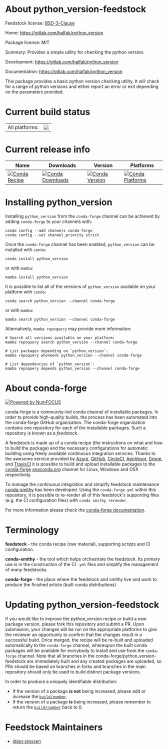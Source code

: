 About python_version-feedstock
==============================

Feedstock license: [BSD-3-Clause](https://github.com/conda-forge/python_version-feedstock/blob/main/LICENSE.txt)

Home: https://gitlab.com/halfak/python_version

Package license: MIT

Summary: Provides a simple utility for checking the python version.

Development: https://gitlab.com/halfak/python_version

Documentation: https://gitlab.com/halfak/python_version

This package provides a basic python version checking utility. It
will check for a range of python versions and either report an error
or exit depending on the parameters provided.


Current build status
====================


<table><tr><td>All platforms:</td>
    <td>
      <a href="https://dev.azure.com/conda-forge/feedstock-builds/_build/latest?definitionId=14342&branchName=main">
        <img src="https://dev.azure.com/conda-forge/feedstock-builds/_apis/build/status/python_version-feedstock?branchName=main">
      </a>
    </td>
  </tr>
</table>

Current release info
====================

| Name | Downloads | Version | Platforms |
| --- | --- | --- | --- |
| [![Conda Recipe](https://img.shields.io/badge/recipe-python_version-green.svg)](https://anaconda.org/conda-forge/python_version) | [![Conda Downloads](https://img.shields.io/conda/dn/conda-forge/python_version.svg)](https://anaconda.org/conda-forge/python_version) | [![Conda Version](https://img.shields.io/conda/vn/conda-forge/python_version.svg)](https://anaconda.org/conda-forge/python_version) | [![Conda Platforms](https://img.shields.io/conda/pn/conda-forge/python_version.svg)](https://anaconda.org/conda-forge/python_version) |

Installing python_version
=========================

Installing `python_version` from the `conda-forge` channel can be achieved by adding `conda-forge` to your channels with:

```
conda config --add channels conda-forge
conda config --set channel_priority strict
```

Once the `conda-forge` channel has been enabled, `python_version` can be installed with `conda`:

```
conda install python_version
```

or with `mamba`:

```
mamba install python_version
```

It is possible to list all of the versions of `python_version` available on your platform with `conda`:

```
conda search python_version --channel conda-forge
```

or with `mamba`:

```
mamba search python_version --channel conda-forge
```

Alternatively, `mamba repoquery` may provide more information:

```
# Search all versions available on your platform:
mamba repoquery search python_version --channel conda-forge

# List packages depending on `python_version`:
mamba repoquery whoneeds python_version --channel conda-forge

# List dependencies of `python_version`:
mamba repoquery depends python_version --channel conda-forge
```


About conda-forge
=================

[![Powered by
NumFOCUS](https://img.shields.io/badge/powered%20by-NumFOCUS-orange.svg?style=flat&colorA=E1523D&colorB=007D8A)](https://numfocus.org)

conda-forge is a community-led conda channel of installable packages.
In order to provide high-quality builds, the process has been automated into the
conda-forge GitHub organization. The conda-forge organization contains one repository
for each of the installable packages. Such a repository is known as a *feedstock*.

A feedstock is made up of a conda recipe (the instructions on what and how to build
the package) and the necessary configurations for automatic building using freely
available continuous integration services. Thanks to the awesome service provided by
[Azure](https://azure.microsoft.com/en-us/services/devops/), [GitHub](https://github.com/),
[CircleCI](https://circleci.com/), [AppVeyor](https://www.appveyor.com/),
[Drone](https://cloud.drone.io/welcome), and [TravisCI](https://travis-ci.com/)
it is possible to build and upload installable packages to the
[conda-forge](https://anaconda.org/conda-forge) [anaconda.org](https://anaconda.org/)
channel for Linux, Windows and OSX respectively.

To manage the continuous integration and simplify feedstock maintenance
[conda-smithy](https://github.com/conda-forge/conda-smithy) has been developed.
Using the ``conda-forge.yml`` within this repository, it is possible to re-render all of
this feedstock's supporting files (e.g. the CI configuration files) with ``conda smithy rerender``.

For more information please check the [conda-forge documentation](https://conda-forge.org/docs/).

Terminology
===========

**feedstock** - the conda recipe (raw material), supporting scripts and CI configuration.

**conda-smithy** - the tool which helps orchestrate the feedstock.
                   Its primary use is in the construction of the CI ``.yml`` files
                   and simplify the management of *many* feedstocks.

**conda-forge** - the place where the feedstock and smithy live and work to
                  produce the finished article (built conda distributions)


Updating python_version-feedstock
=================================

If you would like to improve the python_version recipe or build a new
package version, please fork this repository and submit a PR. Upon submission,
your changes will be run on the appropriate platforms to give the reviewer an
opportunity to confirm that the changes result in a successful build. Once
merged, the recipe will be re-built and uploaded automatically to the
`conda-forge` channel, whereupon the built conda packages will be available for
everybody to install and use from the `conda-forge` channel.
Note that all branches in the conda-forge/python_version-feedstock are
immediately built and any created packages are uploaded, so PRs should be based
on branches in forks and branches in the main repository should only be used to
build distinct package versions.

In order to produce a uniquely identifiable distribution:
 * If the version of a package **is not** being increased, please add or increase
   the [``build/number``](https://docs.conda.io/projects/conda-build/en/latest/resources/define-metadata.html#build-number-and-string).
 * If the version of a package **is** being increased, please remember to return
   the [``build/number``](https://docs.conda.io/projects/conda-build/en/latest/resources/define-metadata.html#build-number-and-string)
   back to 0.

Feedstock Maintainers
=====================

* [@jan-janssen](https://github.com/jan-janssen/)

